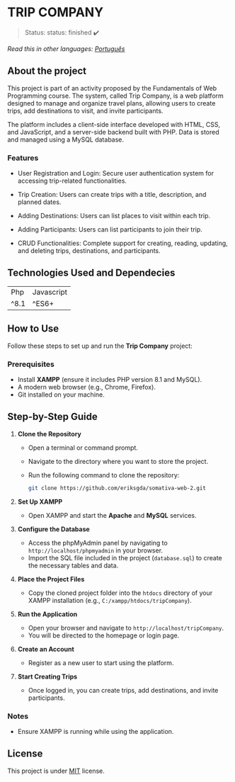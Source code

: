 <h1>TRIP COMPANY</h1>

> Status: status: finished ✔️

_Read this in other languages:_
[_Português_](./translations/README-ptBR.md)

## About the project

This project is part of an activity proposed by the Fundamentals of Web Programming course. The system, called Trip Company, is a web platform designed to manage and organize travel plans, allowing users to create trips, add destinations to visit, and invite participants.

The platform includes a client-side interface developed with HTML, CSS, and JavaScript, and a server-side backend built with PHP. Data is stored and managed using a MySQL database.

### Features

- User Registration and Login: Secure user authentication system for accessing trip-related functionalities.

- Trip Creation: Users can create trips with a title, description, and planned dates.

- Adding Destinations: Users can list places to visit within each trip.

- Adding Participants: Users can list participants to join their trip.

- CRUD Functionalities: Complete support for creating, reading, updating, and deleting trips, destinations, and participants.

## Technologies Used and Dependecies

<table>
  <tr>
    <td>Php</td>
    <td>Javascript</td>
  </tr>
  <tr>
    <td>^8.1</td>
    <td>^ES6+</td>
  </tr>
</table>

## How to Use

Follow these steps to set up and run the **Trip Company** project:  

### Prerequisites  

- Install **XAMPP** (ensure it includes PHP version 8.1 and MySQL).  
- A modern web browser (e.g., Chrome, Firefox).  
- Git installed on your machine.  

## Step-by-Step Guide  

1. **Clone the Repository**  
   - Open a terminal or command prompt.  
   - Navigate to the directory where you want to store the project.  
   - Run the following command to clone the repository:  

     ```bash
     git clone https://github.com/eriksgda/somativa-web-2.git
     ```  

2. **Set Up XAMPP**  
   - Open XAMPP and start the **Apache** and **MySQL** services.  

3. **Configure the Database**  
   - Access the phpMyAdmin panel by navigating to `http://localhost/phpmyadmin` in your browser.  
   - Import the SQL file included in the project (`database.sql`) to create the necessary tables and data.  

4. **Place the Project Files**  
   - Copy the cloned project folder into the `htdocs` directory of your XAMPP installation (e.g., `C:/xampp/htdocs/tripCompany`).

5. **Run the Application**  
   - Open your browser and navigate to `http://localhost/tripCompany`.  
   - You will be directed to the homepage or login page.  

6. **Create an Account**  
   - Register as a new user to start using the platform.  

7. **Start Creating Trips**  
   - Once logged in, you can create trips, add destinations, and invite participants.  

### Notes  

- Ensure XAMPP is running while using the application.

## License

This project is under [MIT](./LICENSE) license.
